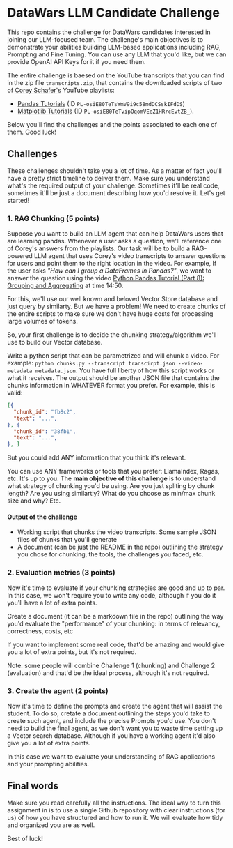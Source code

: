# DataWars LLM Candidate Challenge

This repo contains the challenge for DataWars candidates interested in joining our LLM-focused team. The challenge's main objectives is to demonstrate your abilities building LLM-based applications including RAG, Prompting and Fine Tuning. You can use any LLM that you'd like, but we can provide OpenAI API Keys for it if you need them.

The entire challenge is baesed on the YouTube transcripts that you can find in the zip file `transcripts.zip`, that contains the downloaded scripts of two of [Corey Schafer's](https://www.youtube.com/@coreyms) YouTube playlists:

* [Pandas Tutorials](https://www.youtube.com/playlist?list=PL-osiE80TeTsWmV9i9c58mdDCSskIFdDS) (ID `PL-osiE80TeTsWmV9i9c58mdDCSskIFdDS`)
* [Matplotlib Tutorials](https://www.youtube.com/playlist?list=PL-osiE80TeTvipOqomVEeZ1HRrcEvtZB_) (ID `PL-osiE80TeTvipOqomVEeZ1HRrcEvtZB_`).

Below you'll find the challenges and the points associated to each one of them. Good luck!

## Challenges

These challenges shouldn't take you a lot of time. As a matter of fact you'll have a pretty strict timeline to deliver them. Make sure you understand what's the required output of your challenge. Sometimes it'll be real code, sometimes it'll be just a document describing how you'd resolve it. Let's get started!

### 1. RAG Chunking (5 points)

Suppose you want to build an LLM agent that can help DataWars users that are learning pandas. Whenever a user asks a question, we'll reference one of Corey's answers from the playlists. Our task will be to build a RAG-powered LLM agent that uses Corey's video transcripts to answer questions for users and point them to the right location in the video. For example, If the user asks *"How can I group a DataFrames in Pandas?"*, we want to answer the question using the video [Python Pandas Tutorial (Part 8): Grouping and Aggregating](https://www.youtube.com/watch?v=txMdrV1Ut64&t=888s) at time 14:50.

For this, we'll use our well known and beloved Vector Store database and just query by similarty. But we have a problem! We need to create chunks of the entire scripts to make sure we don't have huge costs for processing large volumes of tokens.

So, your first challenge is to decide the chunking strategy/algorithm we'll use to build our Vector database.

Write a python script that can be parametrized and will chunk a video. For example: `python chunks.py --transcript transcirpt.json --video-metadata metadata.json`. You have full liberty of how this script works or what it receives. The output should be another JSON file that contains the chunks information in WHATEVER format you prefer. For example, this is valid:

```json
[{
  "chunk_id": "fb8c2",
  "text": "...",
}, {
  "chunk_id": "38fb1",
  "text": "...",
}, ]
```

But you could add ANY information that you think it's relevant.

You can use ANY frameworks or tools that you prefer: LlamaIndex, Ragas, etc. It's up to you. The **main objective of this challenge** is to understand what strategy of chunking you'd be using. Are you just spliting by chunk length? Are you using similartiy? What do you choose as min/max chunk size and why? Etc.

#### Output of the challenge

* Working script that chunks the video transcripts. Some sample JSON files of chunks that you'll generate
* A document (can be just the README in the repo) outlining the strategy you chose for chunking, the tools, the challenges you faced, etc.

### 2. Evaluation metrics (3 points)

Now it's time to evaluate if your chunking strategies are good and up to par. In this case, we won't require you to write any code, although if you do it you'll have a lot of extra points.

Create a document (it can be a markdown file in the repo) outlining the way you'd evaluate the "performance" of your chunking: in terms of relevancy, correctness, costs, etc

If you want to implement some real code, that'd be amazing and would give you a lot of extra points, but it's not required.

Note: some people will combine Challenge 1 (chunking) and Challenge 2 (evaluation) and that'd be the ideal process, although it's not required.

### 3. Create the agent (2 points)

Now it's time to define the prompts and create the agent that will assist the student. To do so, cretate a document outlining the steps you'd take to create such agent, and include the precise Prompts you'd use. You don't need to build the final agent, as we don't want you to waste time setting up a Vector search database. Although if you have a working agent it'd also give you a lot of extra points.

In this case we want to evaluate your understanding of RAG applications and your prompting abilities.

## Final words

Make sure you read carefully all the instructions. The ideal way to turn this assignment in is to use a single Github repository with clear instructions (for us) of how you have structured and how to run it. We will evaluate how tidy and organized you are as well.

Best of luck!
